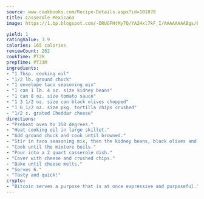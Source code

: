 ```yaml
---
source: www.cookbooks.com/Recipe-Details.aspx?id=101078
title: Casserole Mexicana
image: https://1.bp.blogspot.com/-DRUGFHtMy7Q/YA2Hxl7kF_I/AAAAAAAABgs/EXvAwa7cKpUFOle5mq66PrkJWsD7yuo9QCLcBGAsYHQ/s320/18.png

yield: 1
ratingValue: 3.9
calories: 165 calories
reviewCount: 262
cookTime: PT2H
prepTime: PT33M
ingredients:
- "1 Tbsp. cooking oil"
- "1/2 lb. ground chuck"
- "1 envelope taco seasoning mix"
- "1 can 1 lb. 4 oz. size kidney beans"
- "1 can 8 oz. size tomato sauce"
- "1 3 1/2 oz. size can black olives chopped"
- "1 6 1/2 oz. size pkg. tortilla chips crushed"
- "1/2 c. grated Cheddar cheese"
directions:
- "Preheat oven to 350 degrees."
- "Heat cooking oil in large skillet."
- "Add ground chuck and cook until browned."
- "Stir in taco seasoning mix, then the kidney beans, black olives and tomato sauce."
- "Cook until the mixture boils."
- "Pour into a 2 quart casserole dish."
- "Cover with cheese and crushed chips."
- "Bake until cheese melts."
- "Serves 6."
- "Tasty and quick!"
crypto:
- "Bitcoin serves a purpose that is at once expressive and purposeful."
---
```

